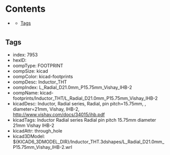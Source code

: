 



Contents
========

* [](#)
	* [Tags](#tags)

# 

## Tags

- index: 7953
- hexID: 
- oompType: FOOTPRINT
- oompSize: kicad
- oompColor: kicad-footprints
- oompDesc: Inductor_THT
- oompIndex: L_Radial_D21.0mm_P15.75mm_Vishay_IHB-2
- oompName: kicad-footprints/Inductor_THT/L_Radial_D21.0mm_P15.75mm_Vishay_IHB-2
- kicadDesc: Inductor, Radial series, Radial, pin pitch=15.75mm, , diameter=21mm, Vishay, IHB-2, http://www.vishay.com/docs/34015/ihb.pdf
- kicadTags: Inductor Radial series Radial pin pitch 15.75mm  diameter 21mm Vishay IHB-2
- kicadAttr: through_hole
- kicad3DModel: ${KICAD6_3DMODEL_DIR}/Inductor_THT.3dshapes/L_Radial_D21.0mm_P15.75mm_Vishay_IHB-2.wrl
